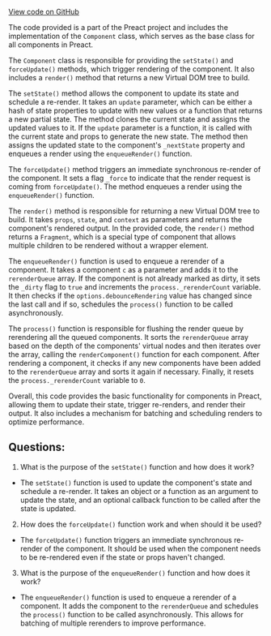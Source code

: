[View code on GitHub](https://github.com/preactjs/preact/src/component.js)

The code provided is a part of the Preact project and includes the implementation of the `Component` class, which serves as the base class for all components in Preact. 

The `Component` class is responsible for providing the `setState()` and `forceUpdate()` methods, which trigger rendering of the component. It also includes a `render()` method that returns a new Virtual DOM tree to build.

The `setState()` method allows the component to update its state and schedule a re-render. It takes an `update` parameter, which can be either a hash of state properties to update with new values or a function that returns a new partial state. The method clones the current state and assigns the updated values to it. If the `update` parameter is a function, it is called with the current state and props to generate the new state. The method then assigns the updated state to the component's `_nextState` property and enqueues a render using the `enqueueRender()` function.

The `forceUpdate()` method triggers an immediate synchronous re-render of the component. It sets a flag `_force` to indicate that the render request is coming from `forceUpdate()`. The method enqueues a render using the `enqueueRender()` function.

The `render()` method is responsible for returning a new Virtual DOM tree to build. It takes `props`, `state`, and `context` as parameters and returns the component's rendered output. In the provided code, the `render()` method returns a `Fragment`, which is a special type of component that allows multiple children to be rendered without a wrapper element.

The `enqueueRender()` function is used to enqueue a rerender of a component. It takes a component `c` as a parameter and adds it to the `rerenderQueue` array. If the component is not already marked as dirty, it sets the `_dirty` flag to `true` and increments the `process._rerenderCount` variable. It then checks if the `options.debounceRendering` value has changed since the last call and if so, schedules the `process()` function to be called asynchronously.

The `process()` function is responsible for flushing the render queue by rerendering all the queued components. It sorts the `rerenderQueue` array based on the depth of the components' virtual nodes and then iterates over the array, calling the `renderComponent()` function for each component. After rendering a component, it checks if any new components have been added to the `rerenderQueue` array and sorts it again if necessary. Finally, it resets the `process._rerenderCount` variable to `0`.

Overall, this code provides the basic functionality for components in Preact, allowing them to update their state, trigger re-renders, and render their output. It also includes a mechanism for batching and scheduling renders to optimize performance.
## Questions: 
 1. What is the purpose of the `setState()` function and how does it work?
- The `setState()` function is used to update the component's state and schedule a re-render. It takes an object or a function as an argument to update the state, and an optional callback function to be called after the state is updated.

2. How does the `forceUpdate()` function work and when should it be used?
- The `forceUpdate()` function triggers an immediate synchronous re-render of the component. It should be used when the component needs to be re-rendered even if the state or props haven't changed.

3. What is the purpose of the `enqueueRender()` function and how does it work?
- The `enqueueRender()` function is used to enqueue a rerender of a component. It adds the component to the `rerenderQueue` and schedules the `process()` function to be called asynchronously. This allows for batching of multiple rerenders to improve performance.